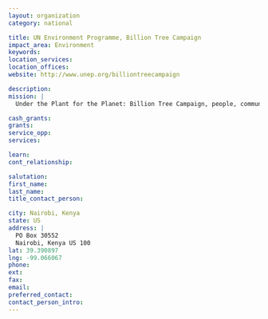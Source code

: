 ```yaml
---
layout: organization
category: national

title: UN Environment Programme, Billion Tree Campaign
impact_area: Environment
keywords: 
location_services: 
location_offices: 
website: http://www.unep.org/billiontreecampaign

description: 
mission: |
  Under the Plant for the Planet: Billion Tree Campaign, people, communities, organizations, business and industry, civil society and governments are being encouraged to plant trees and enter their tree planting pledges on this web site. The objective is to plant at least one billion trees worldwide each year. Under the Plant for the Planet: Billion Tree Campaign, people, communities, organizations, business and industry, civil society and governments are being encouraged to plant trees and enter their tree planting pledges on this web site. The objective is to plant at least one billion trees worldwide each year.

cash_grants: 
grants: 
service_opp: 
services: 

learn: 
cont_relationship: 

salutation: 
first_name: 
last_name: 
title_contact_person: 

city: Nairobi, Kenya
state: US
address: |
  PO Box 30552  
  Nairobi, Kenya US 100
lat: 39.390897
lng: -99.066067
phone: 
ext: 
fax: 
email: 
preferred_contact: 
contact_person_intro: 
---
```

